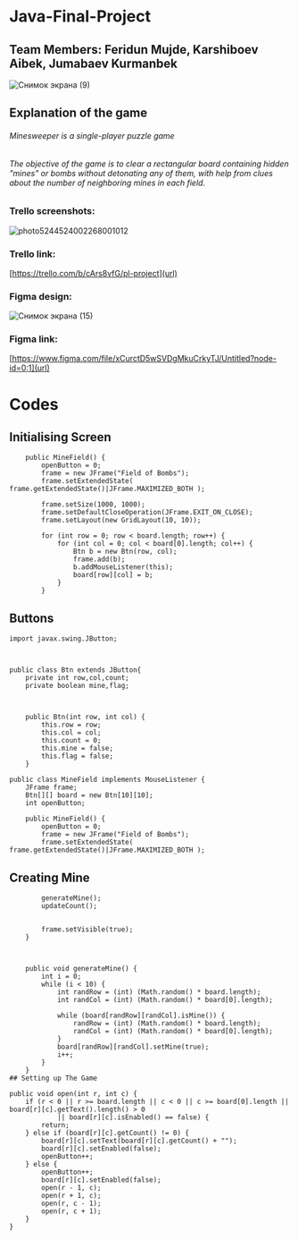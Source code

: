 # Java-Final-Project
## Team Members: Feridun Mujde, Karshiboev Aibek, Jumabaev Kurmanbek
![Снимок экрана (9)](https://user-images.githubusercontent.com/81102375/117619435-12e05c80-b191-11eb-99f0-c6d6e97dc4cd.png)

## Explanation of the game
###### Minesweeper is a single-player puzzle game
######  The objective of the game is to clear a rectangular board containing hidden "mines" or bombs without detonating any of them, with help from clues about the number of neighboring mines in each field.

### Trello screenshots:
![photo5244524002268001012](https://user-images.githubusercontent.com/81102375/117640617-fe0ec380-b1a6-11eb-9b8e-c29a7e4bf748.jpg)


### Trello link:
[https://trello.com/b/cArs8vfG/pl-project](url)


### Figma design:
![Снимок экрана (15)](https://user-images.githubusercontent.com/81102375/117640364-c6a01700-b1a6-11eb-992d-195e10fadcca.png)

### Figma link:
[https://www.figma.com/file/xCurctD5wSVDgMkuCrkyTJ/Untitled?node-id=0:1](url)
# Codes

## Initialising Screen
```
    public MineField() {
        openButton = 0;
        frame = new JFrame("Field of Bombs");
        frame.setExtendedState( frame.getExtendedState()|JFrame.MAXIMIZED_BOTH );

        frame.setSize(1000, 1000);
        frame.setDefaultCloseOperation(JFrame.EXIT_ON_CLOSE);
        frame.setLayout(new GridLayout(10, 10));

        for (int row = 0; row < board.length; row++) {
            for (int col = 0; col < board[0].length; col++) {
                Btn b = new Btn(row, col);
                frame.add(b);
                b.addMouseListener(this);
                board[row][col] = b;
            }
        }

```
## Buttons
```
import javax.swing.JButton;



public class Btn extends JButton{
    private int row,col,count;
    private boolean mine,flag;



    public Btn(int row, int col) {
        this.row = row;
        this.col = col;
        this.count = 0;
        this.mine = false;
        this.flag = false;
    }

public class MineField implements MouseListener {
    JFrame frame;
    Btn[][] board = new Btn[10][10];
    int openButton;
```
```
    public MineField() {
        openButton = 0;
        frame = new JFrame("Field of Bombs");
        frame.setExtendedState( frame.getExtendedState()|JFrame.MAXIMIZED_BOTH );
```    

## Creating Mine
```
        generateMine();
        updateCount();


        frame.setVisible(true);
    }



    public void generateMine() {
        int i = 0;
        while (i < 10) {
            int randRow = (int) (Math.random() * board.length);
            int randCol = (int) (Math.random() * board[0].length);

            while (board[randRow][randCol].isMine()) {
                randRow = (int) (Math.random() * board.length);
                randCol = (int) (Math.random() * board[0].length);
            }
            board[randRow][randCol].setMine(true);
            i++;
        }
    }
## Setting up The Game    
```
    public void open(int r, int c) {
        if (r < 0 || r >= board.length || c < 0 || c >= board[0].length || board[r][c].getText().length() > 0
                || board[r][c].isEnabled() == false) {
            return;
        } else if (board[r][c].getCount() != 0) {
            board[r][c].setText(board[r][c].getCount() + "");
            board[r][c].setEnabled(false);
            openButton++;
        } else {
            openButton++;
            board[r][c].setEnabled(false);
            open(r - 1, c);
            open(r + 1, c);
            open(r, c - 1);
            open(r, c + 1);
        }
    }

```

